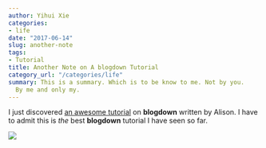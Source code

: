 ```yaml
---
author: Yihui Xie
categories:
- life
date: "2017-06-14"
slug: another-note
tags:
- Tutorial
title: Another Note on A blogdown Tutorial
category_url: "/categories/life"
summary: This is a summary. Which is to be know to me. Not by you.
  By me and only my.
---
```


I just discovered [an awesome tutorial](https://apreshill.rbind.io/post/up-and-running-with-blogdown/) on **blogdown** written by Alison. I have to admit this is _the_ best **blogdown** tutorial I have seen so far.

![](https://apreshill.rbind.io/img/posts/2017-06-12-up-and-running-with-blogdown/blogdown-signpost-4.png)
